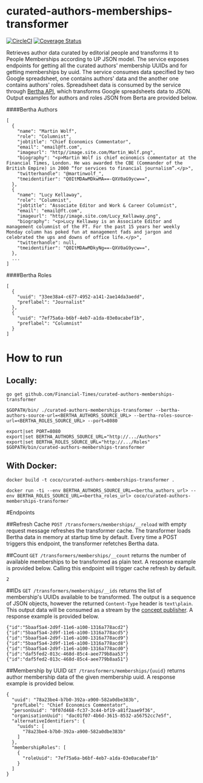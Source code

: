 # curated-authors-memberships-transformer

[![CircleCI](https://circleci.com/gh/Financial-Times/curated-authors-memberships-transformer.svg?style=svg)](https://circleci.com/gh/Financial-Times/curated-authors-memberships-transformer) [![Coverage Status](https://coveralls.io/repos/github/Financial-Times/curated-authors-memberships-transformer/badge.svg?branch=master)](https://coveralls.io/github/Financial-Times/curated-authors-memberships-transformer?branch=master)

Retrieves author data curated by editorial people and transforms it to People Memberships according to UP JSON model.
The service exposes endpoints for getting all the curated authors' membership UUIDs and for getting memberships by uuid.
The service consumes data specified by two Google spreadsheet, one contains authors' data and the another one contains authors' roles.
Spreadsheet data is consumed by the service through [Bertha API](https://github.com/ft-interactive/bertha/wiki/Tutorial), which transforms Google spreadsheets data to JSON.
Output examples for authors and roles JSON from Berta are provided below.

####Bertha Authors
```
[
  {
    "name": "Martin Wolf",
    "role": "Columnist",
    "jobtitle": "Chief Economics Commentator",
    "email": "email@ft.com",
    "imageurl": "http//image.site.com/Martin_Wolf.png",
    "biography": "<p>Martin Wolf is chief economics commentator at the Financial Times, London. He was awarded the CBE (Commander of the British Empire) in 2000 “for services to financial journalism”.</p>",
    "twitterhandle": "@martinwolf_",
    "tmeidentifier": "Q0ItMDAwMDkwMA==-QXV0aG9ycw==",
  },
  {
    "name": "Lucy Kellaway",
    "role": "Columnist",
    "jobtitle": "Associate Editor and Work & Career Columnist",
    "email": "email@ft.com",
    "imageurl": "http//image.site.com/Lucy_Kellaway.png",
    "biography": "<p>Lucy Kellaway is an Associate Editor and management columnist of the FT. For the past 15 years her weekly Monday column has poked fun at management fads and jargon and celebrated the ups and downs of office life.</p>",
    "twitterhandle": null,
    "tmeidentifier": "Q0ItMDAwMDkyNg==-QXV0aG9ycw==",
  },
  ...
]  
```

####Bertha Roles
```
[
  {
    "uuid": "33ee38a4-c677-4952-a141-2ae14da3aedd",
    "preflabel": "Journalist"
  },
  {
    "uuid": "7ef75a6a-b6bf-4eb7-a1da-03e0acabef1b",
    "preflabel": "Columnist"
  }
]
```

# How to run

## Locally:

`go get github.com/Financial-Times/curated-authors-memberships-transformer`

`$GOPATH/bin/ ./curated-authors-memberships-transformer --bertha-authors-source-url=<BERTHA_AUTHORS_SOURCE_URL> --bertha-roles-source-url=<BERTHA_ROLES_SOURCE_URL> --port=8080`                

```
export|set PORT=8080
export|set BERTHA_AUTHORS_SOURCE_URL="http://.../Authors"
export|set BERTHA_ROLES_SOURCE_URL="http://.../Roles"
$GOPATH/bin/curated-authors-memberships-transformer
```

## With Docker:

`docker build -t coco/curated-authors-memberships-transformer .`

`docker run -ti --env BERTHA_AUTHORS_SOURCE_URL=<bertha_authors_url> --env BERTHA_ROLES_SOURCE_URL=<bertha_roles_url> coco/curated-authors-memberships-transformer`

#Endpoints

##Refresh Cache
`POST /transformers/memberships/__reload` with empty request message refreshes the transformer cache.
The transformer loads Bertha data in memory at startup time by default. Every time a POST triggers this endpoint, the transformer refetches Bertha data.

##Count
`GET /transformers/memberships/__count` returns the number of available memberships to be transformed as plain text.
A response example is provided below. Calling this endpoint will trigger cache refresh by default.

```
2
```

##IDs
`GET /transformers/memberships/__ids` returns the list of membership's UUIDs available to be transformed.
The output is a sequence of JSON objects, however the returned `Content-Type` header is `text\plain`.
This output data will be consumed as a stream by the [concept publisher](https://github.com/Financial-Times/concept-publisher).
A response example is provided below.

```
{"id":"5baaf5a4-2d9f-11e6-a100-1316a778acd2"}
{"id":"5baaf5a4-2d9f-11e6-a100-1316a778acd5"}
{"id":"5baaf5a4-2d9f-11e6-a100-1316a778acd9"}
{"id":"5baaf5a4-2d9f-11e6-a100-1316a778acd8"}
{"id":"5baaf5a4-2d9f-11e6-a100-1316a778acd0"}
{"id":"daf5fed2-013c-468d-85c4-aee779b8aa53"}
{"id":"daf5fed2-013c-468d-85c4-aee779b8aa51"}
```

##Membership by UUID
`GET /transformers/memberships/{uuid}` returns author membership data of the given membership uuid.
A response example is provided below.

```
{
  "uuid": "78a23be4-b7b0-392a-a900-582a0dbe383b",
  "prefLabel": "Chief Economics Commentator",
  "personUuid": "0f07d468-fc37-3c44-bf19-a81f2aae9f36",
  "organisationUuid": "dac01f07-4b6d-3615-8532-a56752cc7e5f",
  "alternativeIdentifiers": {
    "uuids": [
      "78a23be4-b7b0-392a-a900-582a0dbe383b"
    ]
  },
  "membershipRoles": [
    {
      "roleUuid": "7ef75a6a-b6bf-4eb7-a1da-03e0acabef1b"
    }
  ]
}
```
